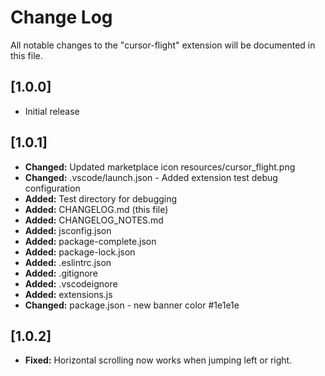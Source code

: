 # Change Log

All notable changes to the "cursor-flight" extension will be documented in this file.

## [1.0.0]

- Initial release

## [1.0.1]

- **Changed:** Updated marketplace icon resources/cursor_flight.png
- **Changed:** .vscode/launch.json - Added extension test debug configuration
- **Added:** Test directory for debugging
- **Added:** CHANGELOG.md (this file)
- **Added:** CHANGELOG_NOTES.md 
- **Added:** jsconfig.json
- **Added:** package-complete.json
- **Added:** package-lock.json
- **Added:** .eslintrc.json
- **Added:** .gitignore
- **Added:** .vscodeignore
- **Added:** extensions.js
- **Changed:** package.json - new banner color #1e1e1e

## [1.0.2]

- **Fixed:** Horizontal scrolling now works when jumping left or right.